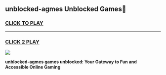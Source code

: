 
## unblocked-agmes Unblocked Games👋
<h3>
<a href="https://news.freeplayer.one?title=unblocked-agmes&ref=16F">CLICK TO PLAY</a></h3>
<hr>

<h3>
<a href="https://news.freeplayer.one?title=unblocked-agmes&ref=16F">CLICK 2 PLAY</a>
  
</h3>

<a href="https://news.freeplayer.one?title=unblocked-agmes&ref=16F/"><img src="https://clearcache.store/games.png"></a>


**unblocked-agmes games unblocked: Your Gateway to Fun and Accessible Online Gaming**
